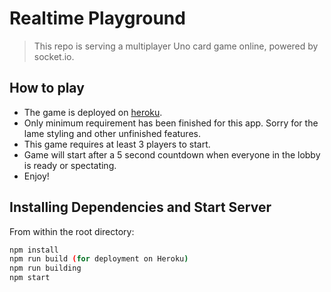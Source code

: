 # Realtime Playground

> This repo is serving a multiplayer Uno card game online, powered by socket.io.

## How to play
- The game is deployed on [heroku](https://lateinautumn.herokuapp.com/).
- Only minimum requirement has been finished for this app. Sorry for the lame styling and other unfinished features.
- This game requires at least 3 players to start.
- Game will start after a 5 second countdown when everyone in the lobby is ready or spectating.
- Enjoy!

## Installing Dependencies and Start Server

From within the root directory:

```sh
npm install
npm run build (for deployment on Heroku)
npm run building
npm start
```
